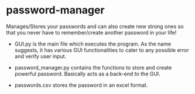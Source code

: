 # password-manager
Manages/Stores your passwords and can also create new strong ones so that you never have to remember/create another password in your life!

- GUI.py is the main file which executes the program. As the name suggests, it has various GUI functionalities to cater to any possible error and verify 
  user input.
  
- password_manager.py contains the functions to store and create powerful password. Basically acts as a back-end to the GUI.

- passwords.csv stores the password in an excel format. 
